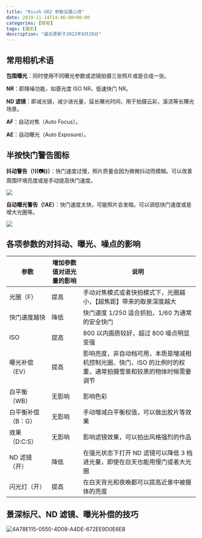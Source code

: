 ```yaml
---
title: "Ricoh GR2 参数设置心得"
date: 2019-11-14T14:46:00+08:00
categories: [随笔]
tags: [摄影]
description: "最后更新于2022年8月20日"
---
```


## 常用相机术语

**包围曝光**：同时使用不同曝光参数或滤镜拍摄三张照片或是合成一张。

**NR**：即降噪功能，如感光度 ISO NR，低速快门 NR。

**ND 滤镜**：即减光镜，减少进光量，延长曝光时间，用于拍摄云彩，溪流等长曝光场景。

**AF**：自动对焦（Auto Focus）。

**AE**：自动曝光（Auto Exposure）。

## 半按快门警告图标

**抖动警告（!((📷))）**：快门速度过慢，照片质量会因为微微抖动而模糊。可以改善周围环境亮度或是手动提高快门速度。

![](/images/image-20220820184826880.png)

**自动曝光警告（!AE）**：快门速度太快，可能照片会发暗。可以调低快门速度或是增大光圈等。

![](/images/image-20220820184847600.png)

## 各项参数的对抖动、曝光、噪点的影响

| 参数               | 增加参数值对进光量的影响 | 说明                                                                                                           |
| ------------------ | ------------------------ | -------------------------------------------------------------------------------------------------------------- |
| 光圈（F）          | 提高                     | 手动对焦模式或者快拍模式下，光圈越小，【超焦距】带来的取景深度越大                                             |
| 快门速度越快       | 降低                     | 快门速度 1/250 适合抓拍，1/60 为通常的安全快门                                                                 |
| ISO                | 提高                     | 800 以内画质较好，超过 800 噪点明显变强                                                                        |
| 曝光补偿（EV）     | 提高                     | 影响亮度，非自动档可用，本质是增减相机控制光圈、快门、ISO 的比例时的权重，通常拍摄雪景和较黑的物体时候需要调节 |
| 白平衡（WB）       | 无影响                   | 影响色彩                                                                                                       |
| 白平衡补偿（B：G） | 无影响                   | 手动增减白平衡权值，可以做出胶片等效果                                                                         |
| 效果（D:C:S）      | 无影响                   | 影响滤镜效果，可以拍出风格强烈的作品                                                                           |
| ND 滤镜（开）      | 降低                     | 在强光状态下打开 ND 滤镜可以降低 3 档进光量，即使在白天也能用慢门或者大光圈                                    |
| 闪光灯（开）       | 提高                     | 在白天背光和夜晚都可以提高近景中被摄体的亮度                                                                   |

## 景深标尺、ND 滤镜、曝光补偿的技巧

![4A78E115-0550-4D08-A4DE-672EE9D0E6EB](https://tva1.sinaimg.cn/large/006y8mN6ly1g8s7jpj44nj319j0u0tgf.jpg)
